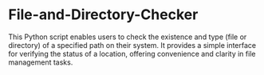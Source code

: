 # File-and-Directory-Checker
This Python script enables users to check the existence and type (file or directory) of a specified path on their system. It provides a simple interface for verifying the status of a location, offering convenience and clarity in file management tasks.
